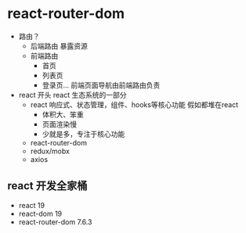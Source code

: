 # react-router-dom

- 路由？
    - 后端路由
        暴露资源
    - 前端路由
        - 首页
        - 列表页
        - 登录页...
        前端页面导航由前端路由负责
- react 开头
    react 生态系统的一部分
    - react 
        响应式、状态管理，组件、hooks等核心功能
        假如都堆在react
        - 体积大、笨重
        - 页面渲染慢
        - 少就是多，专注于核心功能
    - react-router-dom
    - redux/mobx 
    - axios 
## react 开发全家桶
- react 19 
- react-dom 19
- react-router-dom 7.6.3